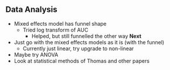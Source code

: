 ## Data Analysis

- Mixed effects model has funnel shape
	- Tried log transform of AUC 
		- Helped, but still funnelled the other way
**Next**
- Just go with the mixed effects models as it is (with the funnel)
	- Currently just linear, try upgrade to non-linear
- Maybe try ANOVA
- Look at statistical methods of Thomas and other papers 
